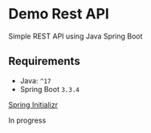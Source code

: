 # Demo Rest API

Simple REST API using Java Spring Boot

## Requirements

- Java: `^17`
- Spring Boot `3.3.4`

[Spring Initializr](https://start.spring.io/#!type=maven-project&language=java&platformVersion=3.3.4&packaging=jar&jvmVersion=17&groupId=com.example&artifactId=demo&name=demo&description=Demo%20project%20for%20Spring%20Boot&packageName=com.example.demo&dependencies=lombok,h2,data-jpa,devtools,web)

In progress